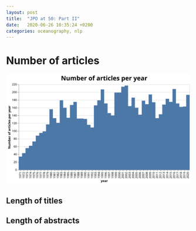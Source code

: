```yaml
---
layout: post
title:  "JPO at 50: Part II"
date:   2020-06-26 10:35:24 +0200
categories: oceanography, nlp
---
```


# Number of articles

![Number of articles per year](/img/totalArticles.svg)

## Length of titles

## Length of abstracts
